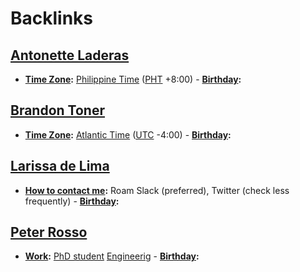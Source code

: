 
# Backlinks
## [Antonette Laderas](<Antonette Laderas.md>)
- **[Time Zone](<Time Zone.md>):** [Philippine Time](<Philippine Time.md>) ([PHT](<PHT.md>) +8:00)
        - **[Birthday](<Birthday.md>):**

## [Brandon Toner](<Brandon Toner.md>)
- **[Time Zone](<Time Zone.md>):** [Atlantic Time](<Atlantic Time.md>) ([UTC](<UTC.md>) -4:00)
        - **[Birthday](<Birthday.md>):**

## [Larissa de Lima](<Larissa de Lima.md>)
- **[How to contact me](<How to contact me.md>):** Roam Slack (preferred), Twitter (check less frequently)
        - **[Birthday](<Birthday.md>):**

## [Peter Rosso](<Peter Rosso.md>)
- **[Work](<Work.md>):** [PhD student](<PhD student.md>) [Engineerig](<Engineerig.md>)
        - **[Birthday](<Birthday.md>):**

